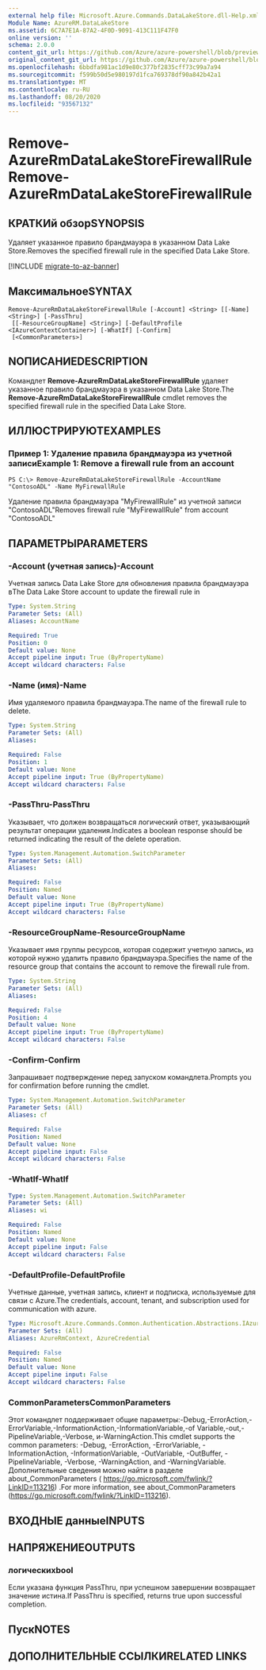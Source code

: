 ```yaml
---
external help file: Microsoft.Azure.Commands.DataLakeStore.dll-Help.xml
Module Name: AzureRM.DataLakeStore
ms.assetid: 6C7A7E1A-87A2-4F0D-9091-413C111F47F0
online version: ''
schema: 2.0.0
content_git_url: https://github.com/Azure/azure-powershell/blob/preview/src/ResourceManager/DataLakeStore/Commands.DataLakeStore/help/Remove-AzureRmDataLakeStoreFirewallRule.md
original_content_git_url: https://github.com/Azure/azure-powershell/blob/preview/src/ResourceManager/DataLakeStore/Commands.DataLakeStore/help/Remove-AzureRmDataLakeStoreFirewallRule.md
ms.openlocfilehash: 6bbdfa981ac1d9e80c377bf2835cff73c99a7a94
ms.sourcegitcommit: f599b50d5e980197d1fca769378df90a842b42a1
ms.translationtype: MT
ms.contentlocale: ru-RU
ms.lasthandoff: 08/20/2020
ms.locfileid: "93567132"
---
```

# <span data-ttu-id="40f88-101">Remove-AzureRmDataLakeStoreFirewallRule</span><span class="sxs-lookup"><span data-stu-id="40f88-101">Remove-AzureRmDataLakeStoreFirewallRule</span></span>

## <span data-ttu-id="40f88-102">КРАТКИй обзор</span><span class="sxs-lookup"><span data-stu-id="40f88-102">SYNOPSIS</span></span>
<span data-ttu-id="40f88-103">Удаляет указанное правило брандмауэра в указанном Data Lake Store.</span><span class="sxs-lookup"><span data-stu-id="40f88-103">Removes the specified firewall rule in the specified Data Lake Store.</span></span>

[!INCLUDE [migrate-to-az-banner](../../includes/migrate-to-az-banner.md)]

## <span data-ttu-id="40f88-104">Максимальное</span><span class="sxs-lookup"><span data-stu-id="40f88-104">SYNTAX</span></span>

```
Remove-AzureRmDataLakeStoreFirewallRule [-Account] <String> [[-Name] <String>] [-PassThru]
 [[-ResourceGroupName] <String>] [-DefaultProfile <IAzureContextContainer>] [-WhatIf] [-Confirm]
 [<CommonParameters>]
```

## <span data-ttu-id="40f88-105">NОПИСАНИЕ</span><span class="sxs-lookup"><span data-stu-id="40f88-105">DESCRIPTION</span></span>
<span data-ttu-id="40f88-106">Командлет **Remove-AzureRmDataLakeStoreFirewallRule** удаляет указанное правило брандмауэра в указанном Data Lake Store.</span><span class="sxs-lookup"><span data-stu-id="40f88-106">The **Remove-AzureRmDataLakeStoreFirewallRule** cmdlet removes the specified firewall rule in the specified Data Lake Store.</span></span>

## <span data-ttu-id="40f88-107">ИЛЛЮСТРИРУЮТ</span><span class="sxs-lookup"><span data-stu-id="40f88-107">EXAMPLES</span></span>

### <span data-ttu-id="40f88-108">Пример 1: Удаление правила брандмауэра из учетной записи</span><span class="sxs-lookup"><span data-stu-id="40f88-108">Example 1: Remove a firewall rule from an account</span></span>
```
PS C:\> Remove-AzureRmDataLakeStoreFirewallRule -AccountName "ContosoADL" -Name MyFirewallRule
```

<span data-ttu-id="40f88-109">Удаление правила брандмауэра "MyFirewallRule" из учетной записи "ContosoADL"</span><span class="sxs-lookup"><span data-stu-id="40f88-109">Removes firewall rule "MyFirewallRule" from account "ContosoADL"</span></span>

## <span data-ttu-id="40f88-110">ПАРАМЕТРЫ</span><span class="sxs-lookup"><span data-stu-id="40f88-110">PARAMETERS</span></span>

### <span data-ttu-id="40f88-111">-Account (учетная запись)</span><span class="sxs-lookup"><span data-stu-id="40f88-111">-Account</span></span>
<span data-ttu-id="40f88-112">Учетная запись Data Lake Store для обновления правила брандмауэра в</span><span class="sxs-lookup"><span data-stu-id="40f88-112">The Data Lake Store account to update the firewall rule in</span></span>

```yaml
Type: System.String
Parameter Sets: (All)
Aliases: AccountName

Required: True
Position: 0
Default value: None
Accept pipeline input: True (ByPropertyName)
Accept wildcard characters: False
```

### <span data-ttu-id="40f88-113">-Name (имя)</span><span class="sxs-lookup"><span data-stu-id="40f88-113">-Name</span></span>
<span data-ttu-id="40f88-114">Имя удаляемого правила брандмауэра.</span><span class="sxs-lookup"><span data-stu-id="40f88-114">The name of the firewall rule to delete.</span></span>

```yaml
Type: System.String
Parameter Sets: (All)
Aliases: 

Required: False
Position: 1
Default value: None
Accept pipeline input: True (ByPropertyName)
Accept wildcard characters: False
```

### <span data-ttu-id="40f88-115">-PassThru</span><span class="sxs-lookup"><span data-stu-id="40f88-115">-PassThru</span></span>
<span data-ttu-id="40f88-116">Указывает, что должен возвращаться логический ответ, указывающий результат операции удаления.</span><span class="sxs-lookup"><span data-stu-id="40f88-116">Indicates a boolean response should be returned indicating the result of the delete operation.</span></span>

```yaml
Type: System.Management.Automation.SwitchParameter
Parameter Sets: (All)
Aliases: 

Required: False
Position: Named
Default value: None
Accept pipeline input: True (ByPropertyName)
Accept wildcard characters: False
```

### <span data-ttu-id="40f88-117">-ResourceGroupName</span><span class="sxs-lookup"><span data-stu-id="40f88-117">-ResourceGroupName</span></span>
<span data-ttu-id="40f88-118">Указывает имя группы ресурсов, которая содержит учетную запись, из которой нужно удалить правило брандмауэра.</span><span class="sxs-lookup"><span data-stu-id="40f88-118">Specifies the name of the resource group that contains the account to remove the firewall rule from.</span></span>

```yaml
Type: System.String
Parameter Sets: (All)
Aliases: 

Required: False
Position: 4
Default value: None
Accept pipeline input: True (ByPropertyName)
Accept wildcard characters: False
```

### <span data-ttu-id="40f88-119">-Confirm</span><span class="sxs-lookup"><span data-stu-id="40f88-119">-Confirm</span></span>
<span data-ttu-id="40f88-120">Запрашивает подтверждение перед запуском командлета.</span><span class="sxs-lookup"><span data-stu-id="40f88-120">Prompts you for confirmation before running the cmdlet.</span></span>

```yaml
Type: System.Management.Automation.SwitchParameter
Parameter Sets: (All)
Aliases: cf

Required: False
Position: Named
Default value: None
Accept pipeline input: False
Accept wildcard characters: False
```

### <span data-ttu-id="40f88-121">-WhatIf</span><span class="sxs-lookup"><span data-stu-id="40f88-121">-WhatIf</span></span>
```yaml
Type: System.Management.Automation.SwitchParameter
Parameter Sets: (All)
Aliases: wi

Required: False
Position: Named
Default value: None
Accept pipeline input: False
Accept wildcard characters: False
```

### <span data-ttu-id="40f88-122">-DefaultProfile</span><span class="sxs-lookup"><span data-stu-id="40f88-122">-DefaultProfile</span></span>
<span data-ttu-id="40f88-123">Учетные данные, учетная запись, клиент и подписка, используемые для связи с Azure.</span><span class="sxs-lookup"><span data-stu-id="40f88-123">The credentials, account, tenant, and subscription used for communication with azure.</span></span>

```yaml
Type: Microsoft.Azure.Commands.Common.Authentication.Abstractions.IAzureContextContainer
Parameter Sets: (All)
Aliases: AzureRmContext, AzureCredential

Required: False
Position: Named
Default value: None
Accept pipeline input: False
Accept wildcard characters: False
```

### <span data-ttu-id="40f88-124">CommonParameters</span><span class="sxs-lookup"><span data-stu-id="40f88-124">CommonParameters</span></span>
<span data-ttu-id="40f88-125">Этот командлет поддерживает общие параметры:-Debug,-ErrorAction,-ErrorVariable,-InformationAction,-InformationVariable,-of Variable,-out,-PipelineVariable,-Verbose, и-WarningAction.</span><span class="sxs-lookup"><span data-stu-id="40f88-125">This cmdlet supports the common parameters: -Debug, -ErrorAction, -ErrorVariable, -InformationAction, -InformationVariable, -OutVariable, -OutBuffer, -PipelineVariable, -Verbose, -WarningAction, and -WarningVariable.</span></span> <span data-ttu-id="40f88-126">Дополнительные сведения можно найти в разделе about_CommonParameters ( https://go.microsoft.com/fwlink/?LinkID=113216) .</span><span class="sxs-lookup"><span data-stu-id="40f88-126">For more information, see about_CommonParameters (https://go.microsoft.com/fwlink/?LinkID=113216).</span></span>

## <span data-ttu-id="40f88-127">ВХОДНЫЕ данные</span><span class="sxs-lookup"><span data-stu-id="40f88-127">INPUTS</span></span>

## <span data-ttu-id="40f88-128">НАПРЯЖЕНИЕ</span><span class="sxs-lookup"><span data-stu-id="40f88-128">OUTPUTS</span></span>

### <span data-ttu-id="40f88-129">логических</span><span class="sxs-lookup"><span data-stu-id="40f88-129">bool</span></span>
<span data-ttu-id="40f88-130">Если указана функция PassThru, при успешном завершении возвращает значение истина.</span><span class="sxs-lookup"><span data-stu-id="40f88-130">If PassThru is specified, returns true upon successful completion.</span></span>

## <span data-ttu-id="40f88-131">Пуск</span><span class="sxs-lookup"><span data-stu-id="40f88-131">NOTES</span></span>

## <span data-ttu-id="40f88-132">ДОПОЛНИТЕЛЬНЫЕ ССЫЛКИ</span><span class="sxs-lookup"><span data-stu-id="40f88-132">RELATED LINKS</span></span>

